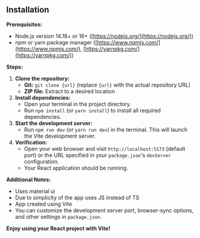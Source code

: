 ## Installation

**Prerequisites:**

* Node.js version 14.18+ or 16+ ([https://nodejs.org/](https://nodejs.org/))
* npm or yarn package manager ([https://www.npmjs.com/](https://www.npmjs.com/), [https://yarnpkg.com/](https://yarnpkg.com/))

**Steps:**

1. **Clone the repository:**
    * **Git:** `git clone {url}` (replace `{url}` with the actual repository URL)
    * **ZIP file:** Extract to a desired location
2. **Install dependencies:**
    * Open your terminal in the project directory.
    * Run `npm install` (or `yarn install`) to install all required dependencies.
3. **Start the development server:**
    * Run `npm run dev` (or `yarn run dev`) in the terminal. This will launch the Vite development server.
4. **Verification:**
    * Open your web browser and visit `http://localhost:5173` (default port) or the URL specified in your `package.json`'s `devServer` configuration.
    * Your React application should be running.

**Additional Notes:**

* Uses material ui
* Due to simplicity of the app uses JS instead of TS
* App created using Vite
* You can customize the development server port, browser-sync options, and other settings in `package.json`.

**Enjoy using your React project with Vite!**

